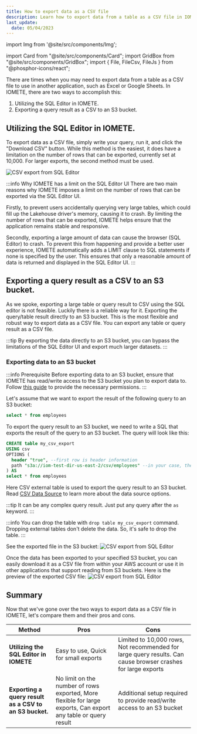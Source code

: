 ```yaml
---
title: How to export data as a CSV file
description: Learn how to export data from a table as a CSV file in IOMETE using SQL Editor or by writing a query, and how to bypass limitations for larger exports by exporting to an S3 bucket. Compare pros and cons of each method
last_update:
  date: 05/04/2023
---
```


import Img from '@site/src/components/Img';

import Card from "@site/src/components/Card";
import GridBox from "@site/src/components/GridBox";
import { File, FileCsv, FileJs } from "@phosphor-icons/react";

There are times when you may need to export data from a table as a CSV file to use in another application, such as Excel or Google Sheets. In IOMETE, there are two ways to accomplish this:

1.  Utilizing the SQL Editor in IOMETE.
2.  Exporting a query result as a CSV to an S3 bucket.

## Utilizing the SQL Editor in IOMETE.

To export data as a CSV file, simply write your query, run it, and click the "Download CSV" button. While this method is the easiest, it does have a limitation on the number of rows that can be exported, currently set at 10,000. For larger exports, the second method must be used.

<Img src="/img/guides/sync/export-as-a-csv-file/csv-export-from-sql-editor.png" alt="CSV export from SQL Editor"/>

:::info Why IOMETE has a limit on the SQL Editor UI
There are two main reasons why IOMETE imposes a limit on the number of rows that can be exported via the SQL Editor UI.

Firstly, to prevent users accidentally querying very large tables, which could fill up the Lakehouse driver's memory, causing it to crash. By limiting the number of rows that can be exported, IOMETE helps ensure that the application remains stable and responsive.

Secondly, exporting a large amount of data can cause the browser (SQL Editor) to crash. To prevent this from happening and provide a better user experience, IOMETE automatically adds a LIMIT clause to SQL statements if none is specified by the user. This ensures that only a reasonable amount of data is returned and displayed in the SQL Editor UI.
:::

## Exporting a query result as a CSV to an S3 bucket.

As we spoke, exporting a large table or query result to CSV using the SQL editor is not feasible. Luckily there is a reliable way for it. Exporting the query/table result directly to an S3 bucket. This is the most flexible and robust way to export data as a CSV file. You can export any table or query result as a CSV file.

:::tip
By exporting the data directly to an S3 bucket, you can bypass the limitations of the SQL Editor UI and export much larger datasets.
:::

### Exporting data to an S3 bucket

:::info Prerequisite
Before exporting data to an S3 bucket, ensure that IOMETE has read/write access to the S3 bucket you plan to export data to. Follow [this guide](/tutorials/external-s3-buckets-access) to provide the necessary permissions.
:::

Let's assume that we want to export the result of the following query to an S3 bucket:

```sql
select * from employees
```

To export the query result to an S3 bucket, we need to write a SQL that exports the result of the query to an S3 bucket. The query will look like this:

```sql
CREATE table my_csv_export
USING csv
OPTIONS (
  header "true", --first row is header information
  path "s3a://iom-test-dir-us-east-2/csv/employees" --in your case, the path will be the path of your S3 bucket
) AS
select * from employees
```

Here CSV external table is used to export the query result to an S3 bucket. Read [CSV Data Source](/reference/data-sources/csv-files) to learn more about the data source options.

:::tip
It can be any complex query result. Just put any query after the `as` keyword.
:::

:::info
You can drop the table with `drop table my_csv_export` command. Dropping external tables don't delete the data. So, it's safe to drop the table.
:::

See the exported file in the S3 bucket:
<Img src="/img/guides/sync/export-as-a-csv-file/exported-csv-file.png" alt="CSV export from SQL Editor"/>

Once the data has been exported to your specified S3 bucket, you can easily download it as a CSV file from within your AWS account or use it in other applications that support reading from S3 buckets.
Here is the preview of the exported CSV file:
<Img src="/img/guides/sync/export-as-a-csv-file/csv-file-preview.png" alt="CSV export from SQL Editor"/>

## Summary

Now that we've gone over the two ways to export data as a CSV file in IOMETE, let's compare them and their pros and
cons.

| Method                                                 | Pros                                                                                                           | Cons                                                                                                         |
| ------------------------------------------------------ | -------------------------------------------------------------------------------------------------------------- | ------------------------------------------------------------------------------------------------------------ |
| **Utilizing the SQL Editor in IOMETE**                 | Easy to use, Quick for small exports                                                                           | Limited to 10,000 rows, Not recommended for large query results. Can cause browser crashes for large exports |
| **Exporting a query result as a CSV to an S3 bucket.** | No limit on the number of rows exported, More flexible for large exports, Can export any table or query result | Additional setup required to provide read/write access to an S3 bucket                                       |
